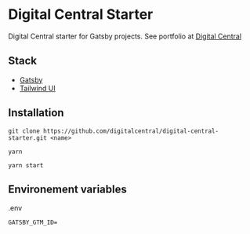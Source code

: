 # Digital Central Starter

Digital Central starter for Gatsby projects. See portfolio at [Digital Central](https://digital.central.sc)

## Stack

- [Gatsby](https://www.gatsbyjs.com/)
- [Tailwind UI](https://tailwindui.com/)

## Installation

```
git clone https://github.com/digitalcentral/digital-central-starter.git <name>
```

```
yarn
```

```
yarn start
```

## Environement variables

.env

```
GATSBY_GTM_ID=
```
